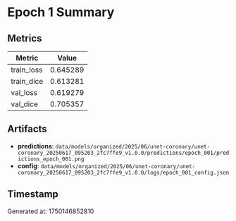 # Epoch 1 Summary

## Metrics
| Metric | Value |
|--------|-------|
| train_loss | 0.645289 |
| train_dice | 0.613281 |
| val_loss | 0.619279 |
| val_dice | 0.705357 |


## Artifacts
- **predictions**: `data/models/organized/2025/06/unet-coronary/unet-coronary_20250617_095203_2fc7ffe9_v1.0.0/predictions/epoch_001/predictions_epoch_001.png`
- **config**: `data/models/organized/2025/06/unet-coronary/unet-coronary_20250617_095203_2fc7ffe9_v1.0.0/logs/epoch_001_config.json`


## Timestamp
Generated at: 1750146852810
